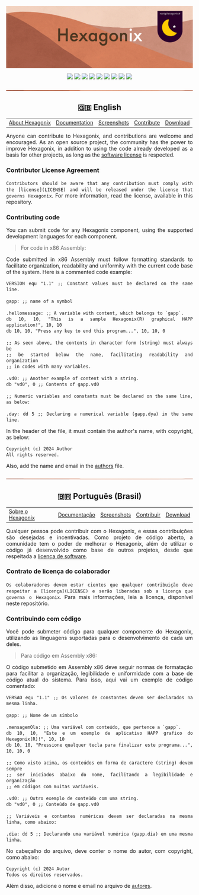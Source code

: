 
<!-- Vamos adicionar o logotipo do sistema -->

<p align="center">
<img align="center" src="https://github.com/hexagonix/Doc/blob/main/Img/banner.png">
</p>

<div align="center">

![](https://img.shields.io/github/license/hexagonix/hexagonix.svg)
![](https://img.shields.io/github/stars/hexagonix/hexagonix.svg)
![](https://img.shields.io/github/issues/hexagonix/hexagonix.svg)
![](https://img.shields.io/github/issues-closed/hexagonix/hexagonix.svg)
![](https://img.shields.io/github/issues-pr/hexagonix/hexagonix.svg)
![](https://img.shields.io/github/issues-pr-closed/hexagonix/hexagonix.svg)
![](https://img.shields.io/github/downloads/hexagonix/hexagonix/total.svg)
![](https://img.shields.io/github/release/hexagonix/hexagonix.svg)
[![](https://img.shields.io/twitter/follow/hexagonixOS.svg?style=social&label=Follow%20%40HexagonixOS)](https://twitter.com/hexagonixOS)

</div>

<!-- Vai funcionar como <hr> -->

<img src="https://github.com/hexagonix/Doc/blob/main/Img/hr.png" width="100%" height="2px" />

<div align="center">

## :uk: English

</div>

<table align="center">
<tr>
<td><a href="https://github.com/hexagonix/Doc/blob/main/Hexagonix/Hexagonix.en.md">About Hexagonix</a></td>
<td><a href="https://github.com/hexagonix/Doc">Documentation</a></td>
<td><a href="https://github.com/hexagonix/Doc/blob/main/Hexagonix/Hexagonix.en.md#-screenshots">Screenshots</a></td>
<td><a href="https://github.com/hexagonix/Doc/blob/main/Hexagonix/Hexagonix.en.md#contribute-and-report-bugs">Contribute</a></td>
<td><a href="https://github.com/hexagonix/Doc/blob/main/Hexagonix/README.pt.md">Download</a></td>
</tr>
</table>

<div align="justify">

Anyone can contribute to Hexagonix, and contributions are welcome and encouraged. As an open source project, the community has the power to improve Hexagonix, in addition to using the code already developed as a basis for other projects, as long as the [software license](LICENSE) is respected.

### Contributor License Agreement

`Contributors should be aware that any contribution must comply with the [license](LICENSE) and will be released under the license that governs Hexagonix`. For more information, read the license, available in this repository.

### Contributing code

You can submit code for any Hexagonix component, using the supported development languages ​​for each component.

> For code in x86 Assembly:

Code submitted in x86 Assembly must follow formatting standards to facilitate organization, readability and uniformity with the current code base of the system. Here is a commented code example:

```assembly
VERSION equ "1.1" ;; Constant values ​​must be declared on the same line.

gapp: ;; name of a symbol

.hellomessage: ;; A variable with content, which belongs to `gapp`.
db 10, 10, "This is a sample Hexagonix(R) graphical HAPP application!", 10, 10
db 10, 10, "Press any key to end this program...", 10, 10, 0

;; As seen above, the contents in character form (string) must always be
;; be started below the name, facilitating readability and organization
;; in codes with many variables.

.vd0: ;; Another example of content with a string.
db "vd0", 0 ;; Contents of gapp.vd0

;; Numeric variables and constants must be declared on the same line, as below:

.day: dd 5 ;; Declaring a numerical variable (gapp.dya) in the same line.
```

In the header of the file, it must contain the author's name, with copyright, as below:

```
Copyright (c) 2024 Author
All rights reserved.
```

Also, add the name and email in the [authors](AUTHORS) file.

</div>

<!-- Vai funcionar como <hr> -->

<img src="https://github.com/hexagonix/Doc/blob/main/Img/hr.png" width="100%" height="2px" />

<div align="center">

## :brazil: Português (Brasil)

</div>

<table align="center">
<tr>
<td><a href="https://github.com/hexagonix/Doc/blob/main/Hexagonix/Hexagonix.pt.md">Sobre o Hexagonix</a></td>
<td><a href="https://github.com/hexagonix/Doc">Documentação</a></td>
<td><a href="https://github.com/hexagonix/Doc/blob/main/Hexagonix/Hexagonix.pt.md#-capturas-de-tela">Screenshots</a></td>
<td><a href="https://github.com/hexagonix/Doc/blob/main/Hexagonix/Hexagonix.pt.md#contribuir-e-reportar-erros">Contribuir</a></td>
<td><a href="https://github.com/hexagonix/Doc/blob/main/Hexagonix/README.pt.md">Download</a></td>
</tr>
</table>

<div align="justify">

Qualquer pessoa pode contribuir com o Hexagonix, e essas contribuições são desejadas e incentivadas. Como projeto de código aberto, a comunidade tem o poder de melhorar o Hexagonix, além de utilizar o código já desenvolvido como base de outros projetos, desde que respeitada a [licença de software](LICENSE).

### Contrato de licença do colaborador

`Os colaboradores devem estar cientes que qualquer contribuição deve respeitar a [licença](LICENSE) e serão liberadas sob a licença que governa o Hexagonix`. Para mais informações, leia a licença, disponível neste repositório. 

### Contribuindo com código

Você pode submeter código para qualquer componente do Hexagonix, utilizando as linguagens suportadas para o desenvolvimento de cada um deles. 

> Para código em Assembly x86:

O código submetido em Assembly x86 deve seguir normas de formatação para facilitar a organização, legibilidade e uniformidade com a base de código atual do sistema. Para isso, aqui vai um exemplo de código comentado:

```assembly
VERSAO equ "1.1" ;; Os valores de constantes devem ser declarados na mesma linha.

gapp: ;; Nome de um símbolo

.mensagemOla: ;; Uma variável com conteúdo, que pertence a `gapp`.
db 10, 10, "Este e um exemplo de aplicativo HAPP grafico do Hexagonix(R)!", 10, 10
db 10, 10, "Pressione qualquer tecla para finalizar este programa...", 10, 10, 0 

;; Como visto acima, os conteúdos em forma de caractere (string) devem sempre
;; ser iniciados abaixo do nome, facilitando a legibilidade e organização
;; em códigos com muitas variáveis.

.vd0: ;; Outro exemplo de conteúdo com uma string.
db "vd0", 0 ;; Conteúdo de gapp.vd0

;; Variáveis e contantes numéricas devem ser declaradas na mesma linha, como abaixo:

.dia: dd 5 ;; Declarando uma variável numérica (gapp.dia) em uma mesma linha.
```

No cabeçalho do arquivo, deve conter o nome do autor, com copyright, como abaixo:

```
Copyright (c) 2024 Autor
Todos os direitos reservados.
```

Além disso, adicione o nome e email no arquivo de [autores](AUTHORS).

</div>